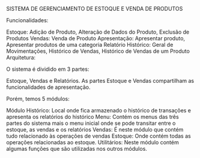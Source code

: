 SISTEMA DE GERENCIAMENTO DE ESTOQUE E VENDA DE PRODUTOS

Funcionalidades:

Estoque:
Adição de Produto, Alteração de Dados do Produto, Exclusão de Produtos
Vendas:
Venda de Produto
Apresentação:
Apresentar produto, Apresentar produtos de uma categoria
Relatório Histórico:
Geral de Movimentações, Histórico de Vendas, Histórico de Vendas de um Produto
Arquitetura:

O sistema é dividido em 3 partes: 

Estoque, Vendas e Relatórios. As partes Estoque e Vendas compartilham as funcionalidades de apresentação.

Porém, temos 5 módulos:

Módulo Histórico:
Local onde fica armazenado o histórico de transações e apresenta os relatórios do histórico
Menu:
Contém os menus das três partes do sistema mais o menu inicial onde se pode transitar entre o estoque, as vendas e os relatórios
Vendas:
É neste módulo que contém tudo relacionado às operações de vendas
Estoque:
Onde contém todas as operações relacionadas ao estoque.
Utilitários:
Neste módulo contém algumas funções que são utilizadas nos outros módulos.
